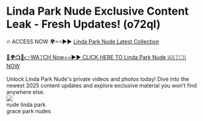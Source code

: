 # Linda Park Nude Exclusive Content Leak - Fresh Updates! (o72ql)

🔥 ACCESS NOW 🌍==►► <a href="https://tinyurl.com/2mz8nhtm" rel="nofollow">Linda Park Nude Latest Collection</a>
<br><br>
[🔴🌍📺📱👉WA𝚃CH Now==►► CLICK HERE TO Linda Park Nude 𝚆𝙰𝚃𝙲𝙷 NOW](https://tinyurl.com/2mz8nhtm)
<br><br>
Unlock Linda Park Nude's private videos and photos today! Dive into the newest 2025 content updates and explore exclusive material you won’t find anywhere else.
<br>
<a href="https://tinyurl.com/2mz8nhtm" rel="nofollow" data-target="animated-image.originalLink"><img src="https://camo.githubusercontent.com/8a4f000d20f83aca3bf7ec5f350d767afa0574a8a352519fd8cfa583a6f93a33/68747470733a2f2f692e696d6775722e636f6d2f644a486b345a712e676966" data-canonical-src="https://i.imgur.com/dJHk4Zq.gif" style="max-width: 100%; display: inline-block;" data-target="animated-image.originalImage"></a>
<br>
nude linda park<br>
grace park nudes